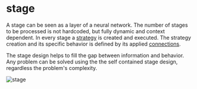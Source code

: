 # stage
A stage can be seen as a layer of a neural network. The number of stages to be
processed is not hardcoded, but fully dynamic and context dependent. In every
stage a [strategy](strategy.md) is created and executed. The strategy creation
and its specific behavior is defined by its applied
[connections](connection.md).

The stage design helps to fill the gap between information and behavior. Any
problem can be solved using the the self contained stage design, regardless the
problem's complexity.

![stage](image/stage.png)
